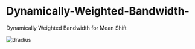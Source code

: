 # Dynamically-Weighted-Bandwidth-
Dynamically Weighted Bandwidth for Mean Shift

![dradius](https://user-images.githubusercontent.com/6691373/28945535-3366bebc-78a7-11e7-80c7-996d726aef95.png)
